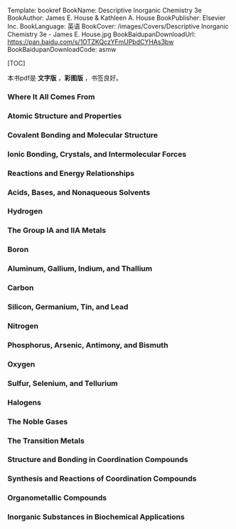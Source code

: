 Template: bookref
BookName: Descriptive Inorganic Chemistry 3e
BookAuthor: James E. House & Kathleen A. House
BookPublisher: Elsevier Inc.
BookLanguage: 英语
BookCover: /images/Covers/Descriptive Inorganic Chemistry 3e - James E. House.jpg
BookBaidupanDownloadUrl: https://pan.baidu.com/s/1OTZKQczYFmUPbdCYHAs3bw 
BookBaidupanDownloadCode: asmw

[TOC]

本书pdf是 **文字版** ，**彩图版** ，书签良好。

### Where It All Comes From

### Atomic Structure and Properties

### Covalent Bonding and Molecular Structure

### Ionic Bonding, Crystals, and Intermolecular Forces

### Reactions and Energy Relationships

### Acids, Bases, and Nonaqueous Solvents

### Hydrogen

### The Group IA and IIA Metals

### Boron

### Aluminum, Gallium, Indium, and Thallium

### Carbon

### Silicon, Germanium, Tin, and Lead

### Nitrogen

### Phosphorus, Arsenic, Antimony, and Bismuth

### Oxygen

### Sulfur, Selenium, and Tellurium

### Halogens

### The Noble Gases

### The Transition Metals

### Structure and Bonding in Coordination Compounds

### Synthesis and Reactions of Coordination Compounds

### Organometallic Compounds

### Inorganic Substances in Biochemical Applications